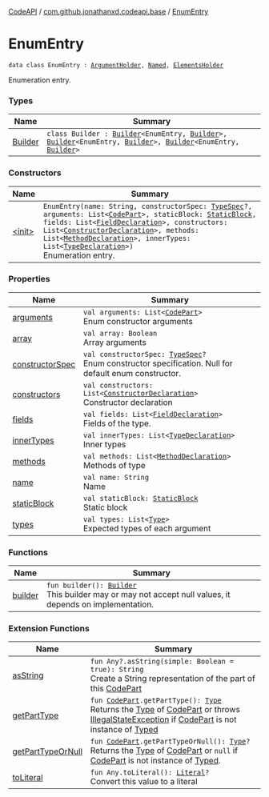 [CodeAPI](../../index.md) / [com.github.jonathanxd.codeapi.base](../index.md) / [EnumEntry](.)

# EnumEntry

`data class EnumEntry : `[`ArgumentHolder`](../-argument-holder/index.md)`, `[`Named`](../-named/index.md)`, `[`ElementsHolder`](../-elements-holder/index.md)

Enumeration entry.

### Types

| Name | Summary |
|---|---|
| [Builder](-builder/index.md) | `class Builder : `[`Builder`](../-argument-holder/-builder/index.md)`<EnumEntry, `[`Builder`](-builder/index.md)`>, `[`Builder`](../-named/-builder/index.md)`<EnumEntry, `[`Builder`](-builder/index.md)`>, `[`Builder`](../-elements-holder/-builder/index.md)`<EnumEntry, `[`Builder`](-builder/index.md)`>` |

### Constructors

| Name | Summary |
|---|---|
| [&lt;init&gt;](-init-.md) | `EnumEntry(name: String, constructorSpec: `[`TypeSpec`](../-type-spec/index.md)`?, arguments: List<`[`CodePart`](../../com.github.jonathanxd.codeapi/-code-part/index.md)`>, staticBlock: `[`StaticBlock`](../-static-block/index.md)`, fields: List<`[`FieldDeclaration`](../-field-declaration/index.md)`>, constructors: List<`[`ConstructorDeclaration`](../-constructor-declaration/index.md)`>, methods: List<`[`MethodDeclaration`](../-method-declaration/index.md)`>, innerTypes: List<`[`TypeDeclaration`](../-type-declaration/index.md)`>)`<br>Enumeration entry. |

### Properties

| Name | Summary |
|---|---|
| [arguments](arguments.md) | `val arguments: List<`[`CodePart`](../../com.github.jonathanxd.codeapi/-code-part/index.md)`>`<br>Enum constructor arguments |
| [array](array.md) | `val array: Boolean`<br>Array arguments |
| [constructorSpec](constructor-spec.md) | `val constructorSpec: `[`TypeSpec`](../-type-spec/index.md)`?`<br>Enum constructor specification. Null for default enum constructor. |
| [constructors](constructors.md) | `val constructors: List<`[`ConstructorDeclaration`](../-constructor-declaration/index.md)`>`<br>Constructor declaration |
| [fields](fields.md) | `val fields: List<`[`FieldDeclaration`](../-field-declaration/index.md)`>`<br>Fields of the type. |
| [innerTypes](inner-types.md) | `val innerTypes: List<`[`TypeDeclaration`](../-type-declaration/index.md)`>`<br>Inner types |
| [methods](methods.md) | `val methods: List<`[`MethodDeclaration`](../-method-declaration/index.md)`>`<br>Methods of type |
| [name](name.md) | `val name: String`<br>Name |
| [staticBlock](static-block.md) | `val staticBlock: `[`StaticBlock`](../-static-block/index.md)<br>Static block |
| [types](types.md) | `val types: List<`[`Type`](http://docs.oracle.com/javase/6/docs/api/java/lang/reflect/Type.html)`>`<br>Expected types of each argument |

### Functions

| Name | Summary |
|---|---|
| [builder](builder.md) | `fun builder(): `[`Builder`](-builder/index.md)<br>This builder may or may not accept null values, it depends on implementation. |

### Extension Functions

| Name | Summary |
|---|---|
| [asString](../../com.github.jonathanxd.codeapi.util/kotlin.-any/as-string.md) | `fun Any?.asString(simple: Boolean = true): String`<br>Create a String representation of the part of this [CodePart](../../com.github.jonathanxd.codeapi/-code-part/index.md) |
| [getPartType](../../com.github.jonathanxd.codeapi.util/get-part-type.md) | `fun `[`CodePart`](../../com.github.jonathanxd.codeapi/-code-part/index.md)`.getPartType(): `[`Type`](http://docs.oracle.com/javase/6/docs/api/java/lang/reflect/Type.html)<br>Returns the [Type](http://docs.oracle.com/javase/6/docs/api/java/lang/reflect/Type.html) of [CodePart](../../com.github.jonathanxd.codeapi/-code-part/index.md) or throws [IllegalStateException](http://docs.oracle.com/javase/6/docs/api/java/lang/IllegalStateException.html) if [CodePart](../../com.github.jonathanxd.codeapi/-code-part/index.md) is not instance of [Typed](../-typed/index.md) |
| [getPartTypeOrNull](../../com.github.jonathanxd.codeapi.util/get-part-type-or-null.md) | `fun `[`CodePart`](../../com.github.jonathanxd.codeapi/-code-part/index.md)`.getPartTypeOrNull(): `[`Type`](http://docs.oracle.com/javase/6/docs/api/java/lang/reflect/Type.html)`?`<br>Returns the [Type](http://docs.oracle.com/javase/6/docs/api/java/lang/reflect/Type.html) of [CodePart](../../com.github.jonathanxd.codeapi/-code-part/index.md) or `null` if [CodePart](../../com.github.jonathanxd.codeapi/-code-part/index.md) is not instance of [Typed](../-typed/index.md). |
| [toLiteral](../../com.github.jonathanxd.codeapi.util.conversion/kotlin.-any/to-literal.md) | `fun Any.toLiteral(): `[`Literal`](../../com.github.jonathanxd.codeapi.literal/-literal/index.md)`?`<br>Convert this value to a literal |
